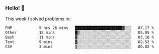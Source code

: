 ### Hello! 👋

This week I solved problems in:

<!--START_SECTION:waka-->

```txt
PHP            5 hrs 26 mins   █████████████████████▓░░░   87.17 %
Other          18 mins         █▒░░░░░░░░░░░░░░░░░░░░░░░   05.05 %
Bash           11 mins         ▓░░░░░░░░░░░░░░░░░░░░░░░░   03.10 %
Text           9 mins          ▓░░░░░░░░░░░░░░░░░░░░░░░░   02.52 %
CSV            3 mins          ▒░░░░░░░░░░░░░░░░░░░░░░░░   00.82 %
```

<!--END_SECTION:waka-->
